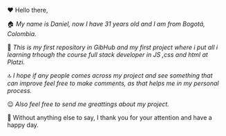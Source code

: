 ❤️ Hello there,

🏠 *My name is Daniel, now I have 31 years old and I am from Bogotá, Colombia.*

👤 *This is my first repository in GibHub and my first project where i put all i learning trhough the course full stack developer in JS ,css and html at Platzi.*

🔝 *I hope if any people comes across my project and see something that can improve feel free to make comments, as that helps me in my personal process.*

😉 *Also feel free to send me greattings about my project.*

🚀 Without anything else to say, I thank you for your attention and have a happy day.